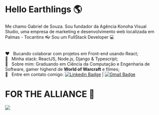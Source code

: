 # Hello Earthlings :earth_americas:

Me chamo Gabriel de Souza. Sou fundador da Agência Konoha Visual Studio, uma empresa de marketing e desenvolvimento web localizada em Palmas - Tocantins :eyeglasses:
Sou um FullStack Developer :computer:

<br/> :hearts: &nbsp; Bucando colaborar com projetos em Front-end usando React;
<br/> :crystal_ball: &nbsp; Minha stack: ReactJS, Node.js, Django & Typescript;
<br/> :gem: &nbsp; Sobre mim: Graduando em Ciência da Computação e Engenharia de Software, gamer highend de **World of Warcraft** e filmes;
<br/> :email: &nbsp; Entre em contato comigo: [![Linkedin Badge](https://img.shields.io/badge/-GabrielSouza-blue?style=flat-square&logo=Linkedin&logoColor=white&link=https://www.linkedin.com/in/gabriel-de-souza-pinto-a439a31b0/)](https://www.linkedin.com/in/gabriel-de-souza-pinto-a439a31b0/) 
| 
[![Gmail Badge](https://img.shields.io/badge/-konoha.vstudio@gmail.com-c14438?style=flat-square&logo=Gmail&logoColor=white&link=mailto:konoha.vstudio@gmail.com)](mailto:konoha.vstudio@gmail.com)

# FOR THE ALLIANCE :lion:

<img src="https://media.giphy.com/media/xThtapaSPIKplTewg0/giphy.gif"></img>
